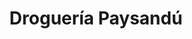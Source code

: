 ---
title: "Droguería Paysandú"
url: /montevideo/drogueria-paysandu-avenida-luis-alberto-de-herrera/
shop: farmacia
---